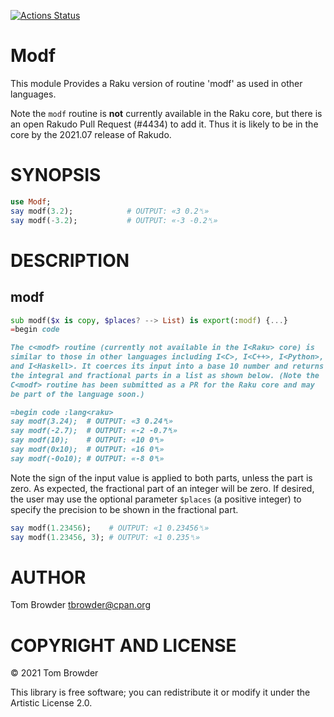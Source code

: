 [![Actions Status](https://github.com/tbrowder/Modf/workflows/test/badge.svg)](https://github.com/tbrowder/Modf/actions)

Modf
====

This module Provides a Raku version of routine 'modf' as used in other languages.

Note the `modf` routine is **not** currently available in the Raku core, but there is an open Rakudo Pull Request (#4434) to add it. Thus it is likely to be in the core by the 2021.07 release of Rakudo.

SYNOPSIS
========

```raku
use Modf;
say modf(3.2);            # OUTPUT: «3 0.2␤»
say modf(-3.2);           # OUTPUT: «-3 -0.2␤»
```

DESCRIPTION
===========

modf
----

```raku
sub modf($x is copy, $places? --> List) is export(:modf) {...}
=begin code

The c<modf> routine (currently not available in the I<Raku> core) is
similar to those in other languages including I<C>, I<C++>, I<Python>,
and I<Haskell>. It coerces its input into a base 10 number and returns
the integral and fractional parts in a list as shown below. (Note the
C<modf> routine has been submitted as a PR for the Raku core and may
be part of the language soon.)

=begin code :lang<raku>
say modf(3.24);  # OUTPUT: «3 0.24␤»
say modf(-2.7);  # OUTPUT: «-2 -0.7␤»
say modf(10);    # OUTPUT: «10 0␤»
say modf(0x10);  # OUTPUT: «16 0␤»
say modf(-0o10); # OUTPUT: «-8 0␤»
```

Note the sign of the input value is applied to both parts, unless the part is zero. As expected, the fractional part of an integer will be zero. If desired, the user may use the optional parameter `$places` (a positive integer) to specify the precision to be shown in the fractional part.

```raku
say modf(1.23456);    # OUTPUT: «1 0.23456␤»
say modf(1.23456, 3); # OUTPUT: «1 0.235␤»
```

AUTHOR
======

Tom Browder <tbrowder@cpan.org>

COPYRIGHT AND LICENSE
=====================

© 2021 Tom Browder

This library is free software; you can redistribute it or modify it under the Artistic License 2.0.

